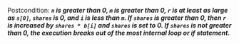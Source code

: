 Postcondition: ***`n` is greater than 0, `m` is greater than 0, `r` is at least as large as `s[0]`, `shares` is 0, and `i` is less than `m`. If `shares` is greater than 0, then `r` is increased by `shares * b[i]` and `shares` is set to 0. If `shares` is not greater than 0, the execution breaks out of the most internal loop or if statement.***